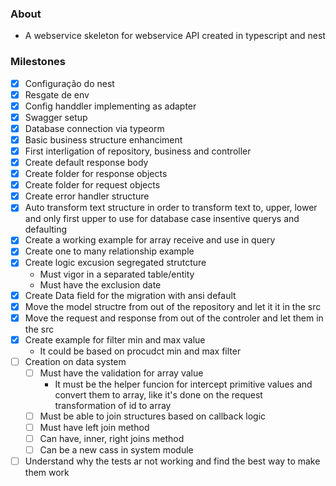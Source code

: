 ### About
- A webservice skeleton for webservice API created in typescript and nest

### Milestones

- [X] Configuração do nest
- [X] Resgate de env
- [X] Config handdler implementing as adapter
- [X] Swagger setup
- [X] Database connection via typeorm
- [X] Basic business structure enhanciment
- [X] First interligation of repository, business and controller
- [X] Create default response body
- [X] Create folder for response objects
- [X] Create folder for request objects
- [X] Create error handler structure
- [X] Auto transform text structure in order to transform text to, upper, lower and only first upper to use for database case insentive querys and defaulting
- [X] Create a working example for array receive and use in query
- [X] Create one to many relationship example
- [X] Create logic excusion segregated strutcture
    - Must vigor in a separated table/entity
    - Must have the exclusion date
- [X] Create Data field for the migration with ansi default
- [X] Move the model structre from out of the repository and let it it in the src
- [X] Move the request and response from out of the controler and let them in the src
- [X] Create example for filter min and max value
    - It could be based on procudct min and max filter
- [ ] Creation on data system
    - [ ] Must have the validation for array value
        - It must be the helper funcion for intercept primitive values and convert them to array, like it's done on the request transformation of id to array
    - [ ] Must be able to join structures based on callback logic
    - [ ] Must have left join method
    - [ ] Can have, inner, right joins method
    - [ ] Can be a new cass in system module
- [ ] Understand why the tests ar not working and find the best way to make them work